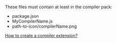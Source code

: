 These files must contain at least in the compiler pack:

* package.json
* MyCompilerName.js
* path-to-icon/compilerName.png

[How to create a compiler extension?](https://github.com/oklai/koala/wiki/How-to-create-a-compiler-extension%3F)